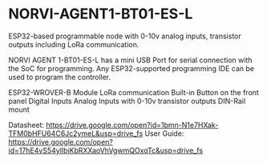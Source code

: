 # NORVI-AGENT1-BT01-ES-L
ESP32-based programmable node with 0-10v analog inputs, transistor outputs including LoRa communication.

NORVI AGENT 1-BT01-ES-L has a mini USB Port for serial connection with the SoC for programming. 
Any ESP32-supported programming IDE can be used to program the controller.

ESP32-WROVER-B Module
LoRa communication
Built-in Button on the front panel
Digital Inputs
Analog Inputs with 0-10v
transistor outputs
DIN-Rail mount

Datasheet:   https://drive.google.com/open?id=1bmn-N1e7HXak-TFM0bHFU64C6Jc2ymeL&usp=drive_fs
User Guide:  https://drive.google.com/open?id=17hE4vS54ylIbjKbRXXaoVhVgwmQOxqTc&usp=drive_fs
